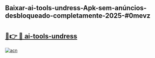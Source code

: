 ## Baixar-ai-tools-undress-Apk-sem-anúncios-desbloqueado-completamente-2025-#0mevz

# <h2><a href="https://ainizakaria.my?title=ai-tools-undress&ref=22M">🔗👉 🔴 ai-tools-undress</a></h2>

[![acn](https://github.com/user-attachments/assets/0f9c940e-d8b0-45ae-aac7-cd30a18b3e1c)](https://ainizakaria.my?title=ai-tools-undress&ref=22M)

